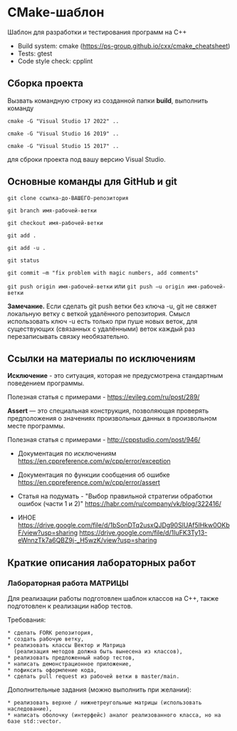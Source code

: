 # CMake-шаблон

Шаблон для разработки и тестирования программ на С++

* Build system: cmake (https://ps-group.github.io/cxx/cmake_cheatsheet)
* Tests: gtest
* Code style check: cpplint

## Сборка проекта

Вызвать командную строку из созданной папки **build**, выполнить команду

```cmake -G "Visual Studio 17 2022" ..```

```cmake -G "Visual Studio 16 2019" ..```

```cmake -G "Visual Studio 15 2017" ..```

для сброки проекта под вашу версию Visual Studio.

## Основные команды для GitHub и git

```git clone ссылка-до-ВАШЕГО-репозитория```

```git branch имя-рабочей-ветки```

```git checkout имя-рабочей-ветки```

```git add .```

```git add -u .```

```git status```

```git commit –m "fix problem with magic numbers, add comments"```

```git push origin имя-рабочей-ветки```
или
```git push –u origin имя-рабочей-ветки```

**Замечание.** Если сделать git push ветки без ключа -u, git не свяжет локальную ветку с веткой удалённого репозитория. Смысл использовать ключ -u есть только при пуше новых веток, для существующих (связанных с удалёнными) веток каждый раз перезаписывать связку необязательно.

## Ссылки на материалы по исключениям

**Исключение**  - это ситуация, которая не предусмотрена стандартным поведением программы.

Полезная статья с примерами - https://evileg.com/ru/post/289/

**Assert** — это специальная конструкция, позволяющая проверять предположения о значениях произвольных данных в произвольном месте программы.

Полезная статья с примерами - http://cppstudio.com/post/946/

* Документация по исключениям
https://en.cppreference.com/w/cpp/error/exception

* Документация по функции сообщения об ошибке
https://en.cppreference.com/w/cpp/error/assert

* Статья на подумать - "Выбор правильной стратегии обработки ошибок (части 1 и 2)"
https://habr.com/ru/company/vk/blog/322416/

* ИНОЕ
https://drive.google.com/file/d/1bSonDTq2usxQJDg90SlUAf5lHkw0OKbF/view?usp=sharing
https://drive.google.com/file/d/1IuFK3Ty13-eWnnzTk7a6QBZ9j-_H5wzK/view?usp=sharing

## Краткие описания лабораторных работ

### Лабораторная работа МАТРИЦЫ

Для реализации работы подготовлен шаблон классов на C++, также подготовлен к реализации набор тестов.

Требования:

	* сделать FORK репозитория,
	* создать рабочую ветку,
	* реализовать классы Вектор и Матрица
	  (реализация методов должна быть вынесена из классов),
	* реализовать предложенный набор тестов,
	* написать демонстрационное приложение,
	* пофиксить оформление кода,
	* сделать pull request из рабочей ветки в master/main.

Дополнительные задания (можно выполнить при желании):

	* реализовать верхне / нижнетреугольные матрицы (использовать наследование),
	* написать оболочку (интерфейс) аналог реализованного класса, но на базе std::vector.
	

